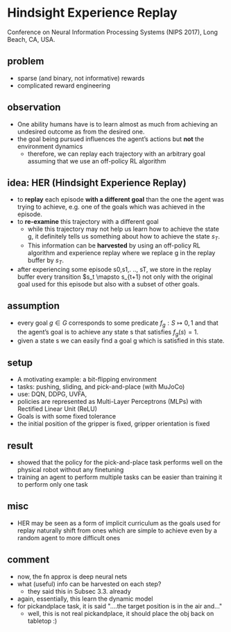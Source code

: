# Hindsight Experience Replay
Conference on Neural Information Processing Systems (NIPS 2017), Long Beach, CA, USA.

## problem
* sparse (and binary, not informative) rewards
* complicated reward engineering

## observation
* One ability humans have is to learn almost as much from achieving an undesired outcome as from the desired one.
* the goal being pursued influences the agent’s actions but **not** the environment dynamics 
  * therefore, we can replay each trajectory with an arbitrary goal assuming that we use an off-policy RL algorithm

## idea: HER (Hindsight Experience Replay)
* to **replay** each episode **with a different goal** than the one the agent was trying to achieve, 
  e.g. one of the goals which was achieved in the episode.
* to **re-examine** this trajectory with a different goal 
  * while this trajectory may not help us learn how to achieve the state g, 
    it definitely tells us something about how to achieve the state $s_T$.
  * This information can be **harvested** by using an off-policy RL algorithm and 
    experience replay where we replace g in the replay buffer by $s_T$.
* after experiencing some episode s0,s1,. .., sT,
  we store in the replay buffer every transition $s_t \mapsto s_{t+1} not only with 
  the original goal used for this episode but also with a subset of other goals. 

## assumption
* every goal $g \in G$ corresponds to some predicate $f_g: S \mapsto {0, 1}$ and that 
  the agent’s goal is to achieve any state s that satisfies $f_g(s) = 1$.
* given a state s we can easily find a goal g which is satisfied in this state.

## setup
* A motivating example: a bit-flipping environment
* tasks: pushing, sliding, and pick-and-place (with MuJoCo)
* use: DQN, DDPG, UVFA, 
* policies are represented as Multi-Layer Perceptrons (MLPs) with Rectified Linear Unit (ReLU)
* Goals is with some fixed tolerance
* the initial position of the gripper is fixed, gripper orientation is fixed

## result
* showed that the policy for the pick-and-place task performs well on the physical robot without any finetuning
* training an agent to perform multiple tasks can be easier than training it to perform only one task

## misc
* HER may be seen as a form of implicit curriculum as the goals used for replay naturally shift from 
  ones which are simple to achieve even by a random agent to more difficult ones

## comment
* now, the fn approx is deep neural nets
* what (useful) info can be harvested on each step?
  * they said this in Subsec 3.3. already
* again, essentially, this learn the dynamic model
* for pickandplace task, it is said "....the target position is in the air and..."
  * well, this is not real pickandplace, it should place the obj back on tabletop :)
  
